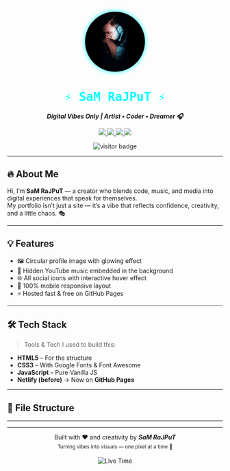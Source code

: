<div align="center">

  <!-- Profile Image with Glow Border -->
  <img src="https://raw.githubusercontent.com/unique-error/samrajput/main/assets/sam.jpg"
       width="140" height="140"
       style="border-radius: 50%; background-color: #ffffff; box-shadow: 0 0 12px #00FFFF;"
       alt="Sam Rajput" />

  <!-- Static Stylish Heading -->
  <h1 align="center" style="color:#00FFFF; font-family:'Fira Code', monospace;">
    ⚡ SaM RaJPuT ⚡
  </h1>
  <p><strong><i>Digital Vibes Only | Artist • Coder • Dreamer 🎧</i></strong></p>

  <!-- Social Badges -->
  <p align="center">
    <a href="https://unique-error.github.io/samrajput/" target="_blank">
      <img src="https://img.shields.io/badge/🌐 Live–Site-111827?style=for-the-badge&logo=github&logoColor=00ffd5&color=2d2d2d" />
    </a>
    <a href="https://www.instagram.com/unique__error/" target="_blank">
      <img src="https://img.shields.io/badge/📸 Instagram-E4405F?style=for-the-badge&logo=instagram&logoColor=white" />
    </a>
    <a href="https://youtube.com/@uniqueerror" target="_blank">
      <img src="https://img.shields.io/badge/🎥 YouTube-FF0000?style=for-the-badge&logo=youtube&logoColor=white" />
    </a>
    <a href="https://t.me/UniQueErrOr" target="_blank">
      <img src="https://img.shields.io/badge/💬 Telegram-229ED9?style=for-the-badge&logo=telegram&logoColor=white" />
    </a>
  </p>

  <!-- Visitor Counter -->
  <img src="https://komarev.com/ghpvc/?username=unique-error&style=flat-square&color=00FFFF" alt="visitor badge"/>

</div>

---

## 🔥 About Me

Hi, I’m <strong>SaM RaJPuT</strong> — a creator who blends code, music, and media into digital experiences that speak for themselves.  
My portfolio isn’t just a site — it’s a vibe that reflects confidence, creativity, and a little chaos. 🎭

---

## 💡 Features

- 🖼️ Circular profile image with glowing effect  
- 🎵 Hidden YouTube music embedded in the background  
- 🌐 All social icons with interactive hover effect  
- 📱 100% mobile responsive layout  
- ⚡ Hosted fast & free on GitHub Pages  

---

## 🛠 Tech Stack

> Tools & Tech I used to build this:

- **HTML5** – For the structure  
- **CSS3** – With Google Fonts & Font Awesome  
- **JavaScript** – Pure Vanilla JS  
- **Netlify (before)** → Now on **GitHub Pages**

---

## 📁 File Structure


---

---

<p align="center">
  Built with ❤️ and creativity by <b><i>SaM RaJPuT</i></b> <br>
  <sub>Turning vibes into visuals — one pixel at a time 🚀</sub> <br><br>

  <!-- Live Time Badge -->
  <img src="https://timebadge.io/badge.svg" alt="Live Time" />
</p>

